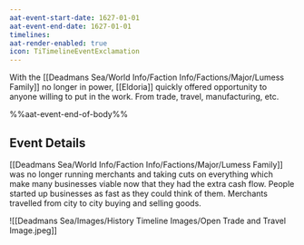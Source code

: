 ```yaml
---
aat-event-start-date: 1627-01-01
aat-event-end-date: 1627-01-01
timelines: 
aat-render-enabled: true
icon: TiTimelineEventExclamation
---
```

With the [[Deadmans Sea/World Info/Faction Info/Factions/Major/Lumess Family]] no longer in power, [[Eldoria]] quickly offered opportunity to anyone willing to put in the work. From trade, travel, manufacturing, etc. 

%%aat-event-end-of-body%%

## Event Details
[[Deadmans Sea/World Info/Faction Info/Factions/Major/Lumess Family]] was no longer running merchants and taking cuts on everything which make many businesses viable now that they had the extra cash flow. People started up businesses as fast as they could think of them. Merchants travelled from city to city buying and selling goods. 



![[Deadmans Sea/Images/History Timeline Images/Open Trade and Travel Image.jpeg]]
